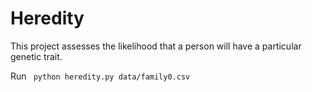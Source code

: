 # Heredity
 This project assesses the likelihood that a person will have a particular genetic trait.
 
 Run <code> python heredity.py data/family0.csv </code>
